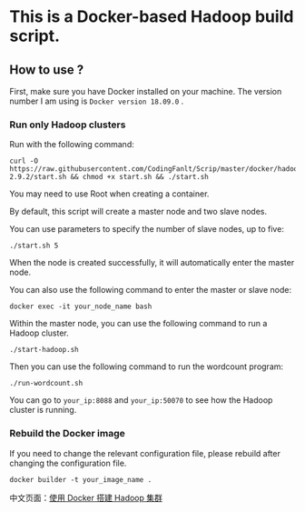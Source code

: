 # This is a Docker-based Hadoop build script.

## How to use ?

First, make sure you have Docker installed on your machine. The version number I am using is `Docker version 18.09.0` .

### Run only Hadoop clusters

Run with the following command:

``` shell
curl -O https://raw.githubusercontent.com/CodingFanlt/Scrip/master/docker/hadoop/hadoop-2.9.2/start.sh && chmod +x start.sh && ./start.sh
```

You may need to use Root when creating a container.

By default, this script will create a master node and two slave nodes.

You can use parameters to specify the number of slave nodes, up to five:

``` shell
./start.sh 5
```

When the node is created successfully, it will automatically enter the master node.

You can also use the following command to enter the master or slave node:

``` shell
docker exec -it your_node_name bash
```

Within the master node, you can use the following command to run a Hadoop cluster.

``` shell
./start-hadoop.sh
```

Then you can use the following command to run the wordcount program:

``` shell
./run-wordcount.sh
```

You can go to `your_ip:8088` and `your_ip:50070` to see how the Hadoop cluster is running.

### Rebuild the Docker image

If you need to change the relevant configuration file, please rebuild after changing the configuration file.

``` shell
docker builder -t your_image_name .
```

中文页面：[使用 Docker 搭建 Hadoop 集群](https://blog.codingfanlt.xyz/2018/12/08/%E4%BD%BF%E7%94%A8-Docker-%E6%90%AD%E5%BB%BA-Hadoop-%E9%9B%86%E7%BE%A4/#more)